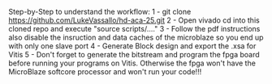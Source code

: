 Step-by-Step to understand the workflow:
1 - git clone https://github.com/LukeVassallo/hd-aca-25.git
2 - Open vivado cd into this cloned repo and execute "source scripts/...."
3 - Follow the pdf instructions also disable the insruction and data caches of the microblaze
so you end up with only one slave port
4 - Generate Block design and export the .xsa for Vitis
5 - Don't forget to generate the bitstream and program the fpga board before running your programs on
Vitis. Otherwise the fpga won't have the MicroBlaze softcore processor and won't run your code!!!


